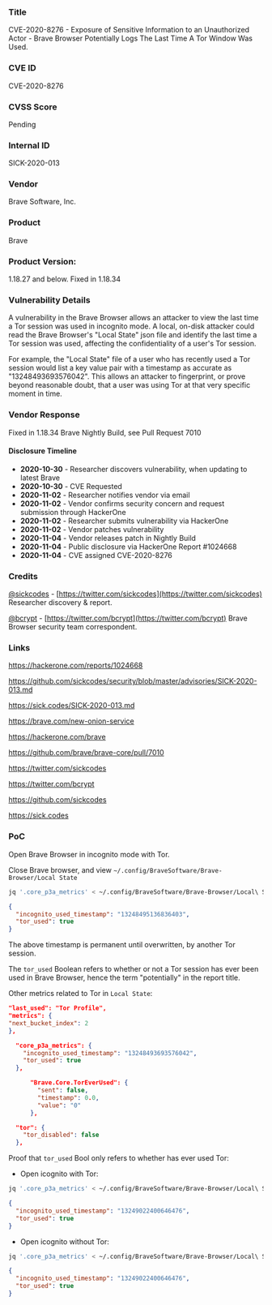 ### Title
CVE-2020-8276 - Exposure of Sensitive Information to an Unauthorized Actor - Brave Browser Potentially Logs The Last Time A Tor Window Was Used.

### CVE ID
CVE-2020-8276

### CVSS Score
Pending

### Internal ID
SICK-2020-013
        
### Vendor
Brave Software, Inc.     
        
### Product
Brave

### Product Version:
1.18.27 and below.
Fixed in 1.18.34

### Vulnerability Details

A vulnerability in the Brave Browser allows an attacker to view the last time a Tor session was used in incognito mode. A local, on-disk attacker could read the Brave Browser's "Local State" json file and identify the last time a Tor session was used, affecting the confidentiality of a user's Tor session.

For example, the "Local State" file of a user who has recently used a Tor session would list a key value pair with a timestamp as accurate as "13248493693576042". This allows an attacker to fingerprint, or prove beyond reasonable doubt, that a user was using Tor at that very specific moment in time.

### Vendor Response
Fixed in 1.18.34 Brave Nightly Build, see Pull Request 7010

#### Disclosure Timeline
* **2020-10-30** - Researcher discovers vulnerability, when updating to latest Brave
* **2020-10-30** - CVE Requested
* **2020-11-02** - Researcher notifies vendor via email
* **2020-11-02** - Vendor confirms security concern and request submission through HackerOne
* **2020-11-02** - Researcher submits vulnerability via HackerOne
* **2020-11-02** - Vendor patches vulnerability
* **2020-11-04** - Vendor releases patch in Nightly Build
* **2020-11-04** - Public disclosure via HackerOne Report #1024668
* **2020-11-04** - CVE assigned CVE-2020-8276

### Credits

[@sickcodes](https://twitter.com/sickcodes) - [https://twitter.com/sickcodes](https://twitter.com/sickcodes) Researcher discovery & report.

[@bcrypt](https://twitter.com/bcrypt) - [https://twitter.com/bcrypt](https://twitter.com/bcrypt) Brave Browser security team correspondent.


### Links

https://hackerone.com/reports/1024668

https://github.com/sickcodes/security/blob/master/advisories/SICK-2020-013.md

https://sick.codes/SICK-2020-013.md

https://brave.com/new-onion-service

https://hackerone.com/brave

https://github.com/brave/brave-core/pull/7010

https://twitter.com/sickcodes

https://twitter.com/bcrypt

https://github.com/sickcodes

https://sick.codes


### PoC

Open Brave Browser in incognito mode with Tor.

Close Brave browser, and view `~/.config/BraveSoftware/Brave-Browser/Local State`

```bash
jq '.core_p3a_metrics' < ~/.config/BraveSoftware/Brave-Browser/Local\ State
```

```json
{
  "incognito_used_timestamp": "13248495136836403",
  "tor_used": true
}
```

The above timestamp is permanent until overwritten, by another Tor session.

The `tor_used` Boolean refers to whether or not a Tor session has ever been used in Brave Browser, hence the term "potentially" in the report title.

Other metrics related to Tor in `Local State`:

```json
"last_used": "Tor Profile",
"metrics": {
"next_bucket_index": 2
},

```

```json
  "core_p3a_metrics": {
    "incognito_used_timestamp": "13248493693576042",
    "tor_used": true
  },

```

```json
      "Brave.Core.TorEverUsed": {
        "sent": false,
        "timestamp": 0.0,
        "value": "0"
      },

```

```json
  "tor": {
    "tor_disabled": false
  },

```

Proof that `tor_used` Bool only refers to whether has ever used Tor:

- Open icognito with Tor:
```bash
jq '.core_p3a_metrics' < ~/.config/BraveSoftware/Brave-Browser/Local\ State
```

```json
{
  "incognito_used_timestamp": "13249022400646476",
  "tor_used": true
}
```

- Open icognito without Tor:
```bash
jq '.core_p3a_metrics' < ~/.config/BraveSoftware/Brave-Browser/Local\ State
```

```json
{
  "incognito_used_timestamp": "13249022400646476",
  "tor_used": true
}
```